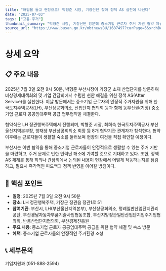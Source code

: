 ```yaml
---
title: "해법을 들고 현장으로! 박형준 시장, 기장산단 찾아 정책 AS 실천에 나선다"
date: "2025-07-03"
tags: ["교통·주거"]
thumbnail_summary: "박형준 시장, 기장산단 방문해 중소기업 근로자 주거 지원 협약 체결."
source_url: "https://www.busan.go.kr/nbtnewsBU/1687497?curPage=5&srchBeginDt=&srchEndDt=&srchKey=&srchText="
---
```


# 상세 요약

## 📋 주요 내용
2025년 7월 3일 오전 9시 50분, 박형준 부산시장이 기장군 소재 산업단지를 방문하여 비상경제대책회의 및 기업 간담회에서 수렴한 현안 해결을 위한 정책 AS(After Service)를 실천한다. 이날 방문에서는 중소기업 근로자의 안정적 주거지원을 위해 한국토지주택공사(LH), 부산상공회의소, 산업단지 협의회 등과 함께 동부산권(기장) 중소기업 근로자 공공임대주택 공급 업무협약을 체결한다.

협약식은 LH 정관행복주택에서 진행되며, 박형준 시장, 최희숙 한국토지주택공사 부산울산지역본부장, 양재생 부산상공회의소 회장 등 8개 협약기관 관계자가 참석한다. 협약 이후에는 근로자들이 생활할 숙소를 둘러보며 현장의 여건을 직접 확인할 예정이다.

부산시는 이번 협약을 통해 중소기업 근로자들이 안정적으로 생활할 수 있는 주거 기반을 마련하고, 주거 문제로 인한 인력난 해소에 기여할 것으로 기대하고 있다. 또한, 정책 AS 체계를 통해 회의나 간담회에서 논의된 내용이 현장에서 어떻게 작동하는지를 점검하고, 필요시 즉각적인 피드백과 정책 반영을 이어갈 방침이다.

## 🎯 핵심 포인트
- **일정**: 2025년 7월 3일 오전 9시 50분
- **장소**: LH 정관행복주택, 기장군 정관읍 정관1로 51
- **참여기관**: 부산시, LH(부산울산지역본부), 부산상공회의소, 명례일반산업단지관리공단, 부산경남자동차부품기술사업협동조합, 부산지방정관일반산업단지입주기업협의회, 반룡산업단지협의회, 부산경제진흥원
- **주요 내용**: 중소기업 근로자 공공임대주택 공급을 위한 협약 체결 및 숙소 방문
- **혜택**: 중소기업 근로자들의 안정적인 주거환경 조성

## 📞 세부문의
기업지원과 (051-888-2594)
